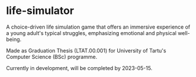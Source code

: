 # life-simulator
A choice-driven life simulation game that offers an immersive experience of a young adult's typical struggles, emphasizing emotional and physical well-being.

Made as Graduation Thesis (LTAT.00.001) for University of Tartu's Computer Science (BSc) programme.

Currently in development, will be completed by 2023-05-15.
